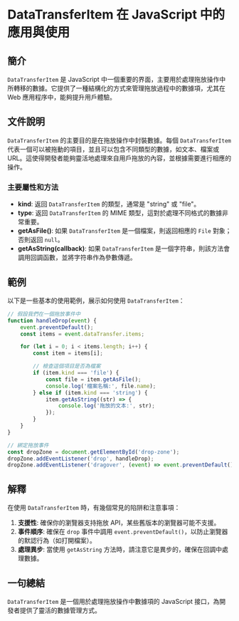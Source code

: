 <!--
Meta Description: # DataTransferItem 在 JavaScript 中的應用與使用 ## 簡介 `DataTransferItem` 是 JavaScript 中一個重要的界面，主要用於處理拖放操作中所轉移的數據。它提供了一種結構化的方式來管理拖放過程中的數據項，尤其在 Web 應用程序中，能夠提升用戶...
Meta Keywords: datatransferitem, event, file, item, javascript
-->

# DataTransferItem 在 JavaScript 中的應用與使用

## 簡介
`DataTransferItem` 是 JavaScript 中一個重要的界面，主要用於處理拖放操作中所轉移的數據。它提供了一種結構化的方式來管理拖放過程中的數據項，尤其在 Web 應用程序中，能夠提升用戶體驗。

## 文件說明
`DataTransferItem` 的主要目的是在拖放操作中封裝數據。每個 `DataTransferItem` 代表一個可以被拖動的項目，並且可以包含不同類型的數據，如文本、檔案或 URL。這使得開發者能夠靈活地處理來自用戶拖放的內容，並根據需要進行相應的操作。

### 主要屬性和方法
- **kind**: 返回 `DataTransferItem` 的類型，通常是 "string" 或 "file"。
- **type**: 返回 `DataTransferItem` 的 MIME 類型，這對於處理不同格式的數據非常重要。
- **getAsFile()**: 如果 `DataTransferItem` 是一個檔案，則返回相應的 `File` 對象；否則返回 `null`。
- **getAsString(callback)**: 如果 `DataTransferItem` 是一個字符串，則該方法會調用回調函數，並將字符串作為參數傳遞。

## 範例
以下是一些基本的使用範例，展示如何使用 `DataTransferItem`：

```javascript
// 假設我們在一個拖放事件中
function handleDrop(event) {
    event.preventDefault();
    const items = event.dataTransfer.items;

    for (let i = 0; i < items.length; i++) {
        const item = items[i];

        // 檢查這個項目是否為檔案
        if (item.kind === 'file') {
            const file = item.getAsFile();
            console.log('檔案名稱:', file.name);
        } else if (item.kind === 'string') {
            item.getAsString((str) => {
                console.log('拖放的文本:', str);
            });
        }
    }
}

// 綁定拖放事件
const dropZone = document.getElementById('drop-zone');
dropZone.addEventListener('drop', handleDrop);
dropZone.addEventListener('dragover', (event) => event.preventDefault());
```

## 解釋
在使用 `DataTransferItem` 時，有幾個常見的陷阱和注意事項：

1. **支援性**: 確保你的瀏覽器支持拖放 API，某些舊版本的瀏覽器可能不支援。
2. **事件順序**: 確保在 `drop` 事件中調用 `event.preventDefault()`，以防止瀏覽器的默認行為（如打開檔案）。
3. **處理異步**: 當使用 `getAsString` 方法時，請注意它是異步的，確保在回調中處理數據。

## 一句總結
`DataTransferItem` 是一個用於處理拖放操作中數據項的 JavaScript 接口，為開發者提供了靈活的數據管理方式。